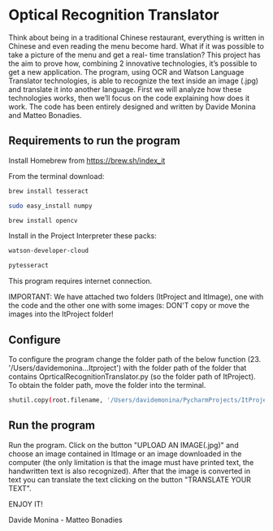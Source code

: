 # Optical Recognition Translator
Think about being in a traditional Chinese restaurant, everything is written in Chinese and even reading the menu become hard. What if it was possible to take a picture of the menu and get a real- time translation? This project has the aim to prove how, combining 2 innovative technologies, it’s possible to get a new application. The program, using OCR and Watson Language Translator technologies, is able to recognize the text inside an image (.jpg) and translate it into another language. First we will analyze how these technologies works, then we’ll focus on the code explaining how does it work. The code has been entirely designed and written by Davide Monina and Matteo Bonadies.

## Requirements to run the program
Install Homebrew from 
https://brew.sh/index_it

From the terminal download:

```sh
brew install tesseract

sudo easy_install numpy

brew install opencv
```

Install in the Project Interpreter these packs:

```sh
watson-developer-cloud

pytesseract
```
This program requires internet connection.

IMPORTANT: We have attached two folders (ItProject and ItImage), one with the code and the other one with some images: DON'T copy or move the images into the ItProject folder!
## Configure

To configure the program change the folder path of the below function (23. '/Users/davidemonina...Itproject') with the folder path of the folder that contains OprticalRecognitionTranslator.py (so the folder path of ItProject).
To obtain the folder path, move the folder into the terminal.

```sh
shutil.copy(root.filename, '/Users/davidemonina/PycharmProjects/ItProject')
```

## Run the program

Run the program. Click on the button "UPLOAD AN IMAGE(.jpg)" and choose an image contained in ItImage or an image downloaded in the computer (the only limitation is that the image must have printed text, the handwritten text is also recognized). After that the image is converted in text you can translate the text clicking on the button "TRANSLATE YOUR TEXT".

ENJOY IT!

Davide Monina - Matteo Bonadies
